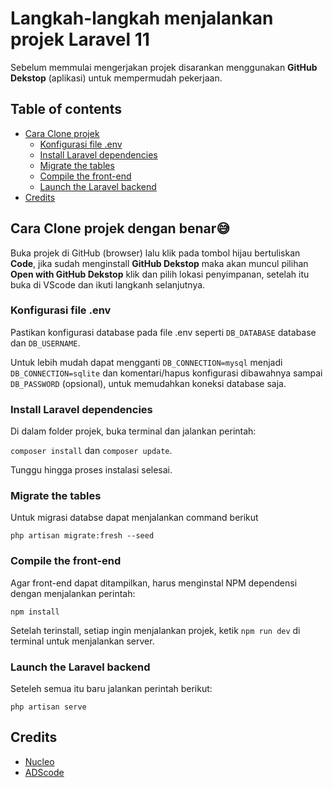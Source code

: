 # Langkah-langkah menjalankan projek Laravel 11


Sebelum memmulai mengerjakan projek disarankan menggunakan **GitHub Dekstop** (aplikasi) untuk mempermudah pekerjaan.


## Table of contents

* [Cara Clone projek](#cara-clone-projek-dengan-benar)
  * [Konfigurasi file .env](#konfigurasi-file-env)
  * [Install Laravel dependencies](#install-laravel-dependencies)
  * [Migrate the tables](#migrate-the-tables)
  * [Compile the front-end](#compile-the-front-end)
  * [Launch the Laravel backend](#launch-the-Laravel-backend)        
* [Credits](#credits)

## Cara Clone projek dengan benar😅

Buka projek di GitHub (browser) lalu klik pada tombol hijau bertuliskan **Code**, jika sudah menginstall **GitHub Dekstop** maka akan muncul pilihan **Open with GitHub Dekstop** klik dan pilih lokasi penyimpanan, setelah itu buka di VScode dan ikuti langkanh selanjutnya.

### Konfigurasi file .env

Pastikan konfigurasi database pada file .env seperti ``DB_DATABASE`` database dan ``DB_USERNAME``. 

Untuk lebih mudah dapat mengganti ``DB_CONNECTION=mysql`` menjadi ``DB_CONNECTION=sqlite`` dan komentari/hapus konfigurasi dibawahnya sampai ``DB_PASSWORD`` (opsional), untuk memudahkan koneksi database saja.

### Install Laravel dependencies

Di dalam folder projek,  buka terminal dan jalankan perintah:

``composer install`` 
dan 
``composer update``.

Tunggu hingga proses instalasi selesai.

### Migrate the tables

Untuk migrasi databse dapat menjalankan command berikut

``php artisan migrate:fresh --seed``

### Compile the front-end

Agar front-end dapat ditampilkan, harus menginstal NPM dependensi dengan menjalankan perintah: 

``npm install``

Setelah terinstall, setiap ingin menjalankan projek, ketik ``npm run dev`` di terminal untuk menjalankan server.

### Launch the Laravel backend

Seteleh semua itu baru jalankan perintah berikut:

``php artisan serve``


## Credits

- [Nucleo](https://nucleoapp.com/)
- [ADScode](#)
